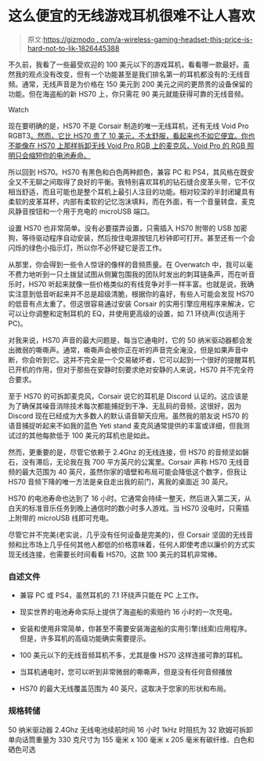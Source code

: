 # 这么便宜的无线游戏耳机很难不让人喜欢

> 原文:[https://gizmodo . com/a-wireless-gaming-headset-this-price-is-hard-not-to-lik-1826445388](https://gizmodo.com/a-wireless-gaming-headset-this-cheap-is-hard-not-to-lik-1826445388)

不久前，我看了一些最受欢迎的 100 美元以下的游戏耳机，看看哪一款最好。虽然我的观点没有改变，但有一个功能甚至是我们排名第一的耳机都没有的:无线音频。通常，无线声音是为价格在 150 美元到 200 美元之间的更昂贵的设备保留的功能。但在海盗船的新 HS70 上，你只需花 90 美元就能获得可靠的无线音频。

Watch

现在要明确的是，HS70 不是 Corsair 制造的唯一无线耳机，还有无线 Void Pro RGBT3[。然而，它比 HS70 贵了 10 美元，不太舒服，看起来也不如它便宜。你也不能像在 HS70 上那样拆卸无线 Void Pro RGB 上的麦克风，Void Pro 的 RGB 照明只会缩短你的电池寿命。](https://www.corsair.com/us/en/Color/void-pro-wireless-config-na/p/CA-9011152-NA)

所以回到 HS70。HS70 有黑色和白色两种颜色，兼容 PC 和 PS4，其风格在既安全又不无聊之间取得了良好的平衡。我特别喜欢耳机的钻石缝合皮革头带，它不仅相当舒适，而且可能也是整个耳机上最引人注目的功能。相对较深的半封闭罐具有柔软的皮革耳杯，内部有柔软的记忆泡沫填料，而在外面，有一个音量转盘，麦克风静音按钮和一个用于充电的 microUSB 端口。

设置 HS70 也非常简单。没有必要摆弄设置，只需插入 HS70 附带的 USB 加密狗，等待驱动程序自动安装，然后按住电源按钮几秒钟即可打开。甚至还有一个会闪烁的绿色小指示灯，所以你不必怀疑它是否工作。

从那里，你会得到一些令人惊讶的像样的音频质量。在 Overwatch 中，我可以毫不费力地听到一只土拨鼠试图从侧翼包围我的团队时发出的刺耳链条声，而在听音乐时，HS70 听起来就像一些价格类似的有线竞争对手一样丰富。也就是说，我确实注意到低音听起来并不总是超级清脆，根据你的喜好，有些人可能会发现 HS70 的低音有点太重了。但这很容易通过安装 Corsair 的实用引擎应用程序来解决，它可以让你调整和定制耳机的 EQ，并使用更高级的设置，如 7.1 环绕声(仅适用于 PC)。

对我来说，HS70 声音的最大问题是，每当它通电时，它的 50 纳米驱动器都会发出微弱的嘶嘶声。通常，嘶嘶声会被你正在听的声音完全淹没，但是如果声音中断，你会听到它。这并不完全是一个交易破坏者，它可以起到一个很好的提醒耳机已开机的作用，但对于那些在安静时刻要求绝对安静的人来说，HS70 并不完全符合要求。

至于 HS70 的可拆卸麦克风，Corsair 说它的耳机是 Discord 认证的。这应该是为了确保其噪音消除技术每次都能捕捉到干净、无乱码的音频，这很好，因为 Discord 现在已经成为大多数人的默认语音聊天应用。虽然我的朋友说 HS70 的语音捕捉听起来不如我的蓝色 Yeti stand 麦克风通常提供的丰富或详细，但我测试过的其他每款低于 100 美元的耳机也是如此。

然而，更重要的是，尽管它依赖于 2.4Ghz 的无线连接，但 HS70 的音频坚如磐石，没有滞后，无论我在我 700 平方英尺的公寓里。Corsair 声称 HS70 无线音频的最大范围为 40 英尺，虽然你家的墙壁和布局可能会降低这个数字，但我让 HS70 音频下降的唯一方法是亲自走出我的前门，离我的桌面近 30 英尺。

HS70 的电池寿命也达到了 16 小时。它通常会持续一整天，然后进入第二天，从白天的标准音乐任务到晚上通信时的数小时多人游戏。当 HS70 没电时，只需插上附带的 microUSB 线即可充电。

尽管它并不完美(老实说，几乎没有任何设备是完美的)，但 Corsair 坚固的无线音频和比市场上几乎任何其他人都低的价格意味着，任何人即使考虑以廉价的方式实现无线连接，也需要长时间看看 HS70。这款 100 美元的耳机非常棒。

### 自述文件

*   兼容 PC 或 PS4，虽然耳机的 7.1 环绕声只能在 PC 上工作。

*   现实世界的电池寿命实际上提供了海盗船的索赔约 16 小时的一次充电。

*   安装和使用非常简单，你甚至不需要安装海盗船的实用引擎(线索)应用程序。但是，许多耳机的高级功能确实需要提示。

*   100 美元以下的无线音频耳机不多，尤其是像 HS70 这样连接可靠的耳机。

*   当耳机通电时，您可以听到非常微弱的嘶嘶声，但是没有任何音频播放

*   HS70 的最大无线覆盖范围为 40 英尺，这取决于您家的形状和布局。

### 规格转储

50 纳米驱动器 2.4Ghz 无线电池续航时间 16 小时 1kHz 时阻抗为 32 欧姆可拆卸单向话筒重量为 330 克尺寸为 155 毫米 x 100 毫米 x 205 毫米有碳纤维、白色和硒色可选